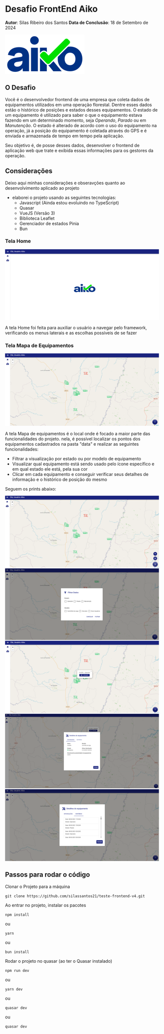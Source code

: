 # Desafio FrontEnd Aiko

**Autor**: Silas Ribeiro dos Santos
**Data de Conclusão**: 18 de Setembro de 2024

![Aiko](public/img/aiko.png)

## O Desafio

Você é o desenvolvedor frontend de uma empresa que coleta dados de equipamentos utilizados em uma operação florestal. Dentre esses dados estão o histórico de posições e estados desses equipamentos. O estado de um equipamento é utilizado para saber o que o equipamento estava fazendo em um determinado momento, seja _Operando_, _Parado_ ou em _Manutenção_. O estado é alterado de acordo com o uso do equipamento na operação, já a posição do equipamento é coletada através do GPS e é enviada e armazenada de tempo em tempo pela aplicação.

Seu objetivo é, de posse desses dados, desenvolver o frontend de aplicação web que trate e exibida essas informações para os gestores da operação.

## Considerações

Deixo aqui minhas considerações e obseravções quanto ao desenvolvimento aplicado ao projeto

- elaborei o projeto usando as seguintes tecnologias:
  - Javascript (Ainda estou evoluindo no TypeScript)
  - Quasar
  - VueJS (Versão 3)
  - Biblioteca Leaflet
  - Gerenciador de estados Pinia
  - Bun

### Tela Home

![TelaHome](public/img/tela_home_aiko.png)

A tela Home foi feita para auxiliar o usuário a navegar pelo framework, verificando os menus laterais e as escolhas possíveis de se fazer

### Tela Mapa de Equipamentos

![TelaMapaEquipamentos](public/img/tela_mapa_aiko.png)

A tela Mapa de equipamentos é o local onde é focado a maior parte das funcionalidades do projeto. nela, é possível localizar os pontos dos equipamentos cadastrados na pasta "data" e realizar as seguintes funcionalidades:

- Filtrar a visualização por estado ou por modelo de equipamento
- Visualizar qual equipamento está sendo usado pelo ícone específico e em qual estado ele está, pela sua cor
- Clicar em cada equipamento e conseguir verificar seus detalhes de informação e o histórico de posição do mesmo

Seguem os prints abaixo:

![TelaMapaEquipamentos](public/img/tela_mapa_aiko_2.png)
![TelaMapaEquipamentos](public/img/tela_mapa_aiko_3.png)
![TelaMapaEquipamentos](public/img/tela_mapa_aiko_4.png)
![TelaMapaEquipamentos](public/img/tela_mapa_aiko_5.png)
![TelaMapaEquipamentos](public/img/tela_mapa_aiko_6.png)

## Passos para rodar o código

Clonar o Projeto para a máquina

```
git clone https://github.com/silassantos21/teste-frontend-v4.git
```

Ao entrar no projeto, instalar os pacotes

```
npm install
```

ou

```
yarn
```

ou

```
bun install
```

Rodar o projeto no quasar (ao ter o Quasar instalado)

```
npm run dev
```

ou

```
yarn dev
```

ou

```
quasar dev
```

ou

```
quasar dev
```
